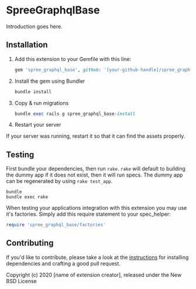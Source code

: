 # SpreeGraphqlBase

Introduction goes here.

## Installation

1. Add this extension to your Gemfile with this line:

    ```ruby
    gem 'spree_graphql_base', github: '[your-github-handle]/spree_graphql_base'
    ```

2. Install the gem using Bundler

    ```ruby
    bundle install
    ```

3. Copy & run migrations

    ```ruby
    bundle exec rails g spree_graphql_base:install
    ```

4. Restart your server

  If your server was running, restart it so that it can find the assets properly.

## Testing

First bundle your dependencies, then run `rake`. `rake` will default to building the dummy app if it does not exist, then it will run specs. The dummy app can be regenerated by using `rake test_app`.

```shell
bundle
bundle exec rake
```

When testing your applications integration with this extension you may use it's factories.
Simply add this require statement to your spec_helper:

```ruby
require 'spree_graphql_base/factories'
```

## Contributing

If you'd like to contribute, please take a look at the
[instructions](CONTRIBUTING.md) for installing dependencies and crafting a good
pull request.

Copyright (c) 2020 [name of extension creator], released under the New BSD License
